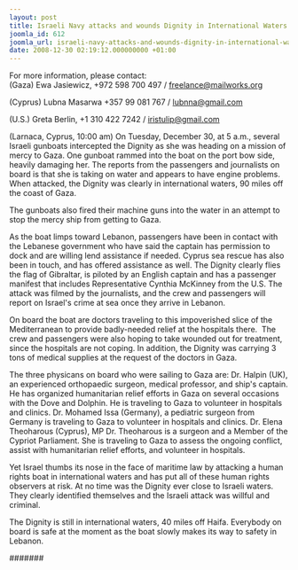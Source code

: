 ```yaml
---
layout: post
title: Israeli Navy attacks and wounds Dignity in International Waters
joomla_id: 612
joomla_url: israeli-navy-attacks-and-wounds-dignity-in-international-waters
date: 2008-12-30 02:19:12.000000000 +01:00
---
```

<p>For more information, please contact: <br />(Gaza) Ewa Jasiewicz, +972 598 700 497 / <a href="mailto:freelance@mailworks.org">freelance@mailworks.org</a></p><p>(Cyprus) Lubna Masarwa +357 99 081 767 / <a href="mailto:lubnna@gmail.com">lubnna@gmail.com</a></p><p>(U.S.) Greta Berlin, +1 310 422 7242 / <a href="mailto:iristulip@gmail.com">iristulip@gmail.com</a></p><p>(Larnaca, Cyprus, 10:00 am) On Tuesday, December 30, at 5 a.m., several Israeli gunboats intercepted the Dignity as she was heading on a mission of mercy to Gaza. One gunboat rammed into the boat on the port bow side, heavily damaging her. The reports from the passengers and journalists on board is that she is taking on water and appears to have engine problems. When attacked, the Dignity was clearly in international waters, 90 miles off the coast of Gaza. </p><p>The gunboats also fired their machine guns into the water in an attempt to stop the mercy ship from getting to Gaza. </p><p>As the boat limps toward Lebanon, passengers have been in contact with the Lebanese government who have said the captain has permission to dock and are willing lend assistance if needed. Cyprus sea rescue has also been in touch, and has offered assistance as well. The Dignity clearly flies the flag of Gibraltar, is piloted by an English captain and has a passenger manifest that includes Representative Cynthia McKinney from the U.S. The attack was filmed by the journalists, and the crew and passengers will report on Israel's crime at sea once they arrive in Lebanon. </p><p>On board the boat are doctors traveling to this impoverished slice of the Mediterranean to provide badly-needed relief at the hospitals there.&nbsp; The crew and passengers were also hoping to take wounded out for treatment, since the hospitals are not coping. In addition, the Dignity was carrying 3 tons of medical supplies at the request of the doctors in Gaza. </p><p>The three physicans on board who were sailing to Gaza are: Dr. Halpin (UK), an experienced orthopaedic surgeon, medical professor, and ship's captain. He has organized humanitarian relief efforts in Gaza on several occasions with the Dove and Dolphin. He is traveling to Gaza to volunteer in hospitals and clinics. Dr. Mohamed Issa (Germany), a pediatric surgeon from Germany is traveling to Gaza to volunteer in hospitals and clinics. Dr. Elena Theoharous (Cyprus), MP Dr. Theoharous is a surgeon and a Member of the Cypriot Parliament. She is traveling to Gaza to assess the ongoing conflict, assist with humanitarian relief efforts, and volunteer in hospitals. </p><p>Yet Israel thumbs its nose in the face of maritime law by attacking a human rights boat in international waters and has put all of these human rights observers at risk. At no time was the Dignity ever close to Israeli waters. They clearly identified themselves and the Israeli attack was willful and criminal. </p><p>The Dignity is still in international waters, 40 miles off Haifa. Everybody on board is safe at the moment as the boat slowly makes its way to safety in Lebanon.</p><p>#######</p><p><a href=""></a></p>
